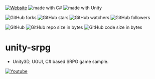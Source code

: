 [![Website](https://img.shields.io/website-up-down-green-red/http/shields.io.svg?label=elky-essay)](https://elky84.github.io)
<img src="https://img.shields.io/badge/made%20with-C%23-red.svg" alt="made with C#">
<img src="https://img.shields.io/badge/made%20with-Unity-orange.svg" alt="made with Unity">

![GitHub forks](https://img.shields.io/github/forks/elky84/unity-srpg.svg?style=social&label=Fork)
![GitHub stars](https://img.shields.io/github/stars/elky84/unity-srpg.svg?style=social&label=Stars)
![GitHub watchers](https://img.shields.io/github/watchers/elky84/unity-srpg.svg?style=social&label=Watch)
![GitHub followers](https://img.shields.io/github/followers/elky84.svg?style=social&label=Follow)

![GitHub](https://img.shields.io/github/license/mashape/apistatus.svg)
![GitHub repo size in bytes](https://img.shields.io/github/repo-size/elky84/unity-srpg.svg)
![GitHub code size in bytes](https://img.shields.io/github/languages/code-size/elky84/unity-srpg.svg)

# unity-srpg

* Unity3D, UGUI, C# based SRPG game sample.

[![Youtube](https://img.youtube.com/vi/0nBnkJW-8mE/0.jpg)](https://www.youtube.com/watch?v=0nBnkJW-8mE)